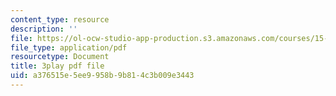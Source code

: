 ```yaml
---
content_type: resource
description: ''
file: https://ol-ocw-studio-app-production.s3.amazonaws.com/courses/15-071-the-analytics-edge-spring-2017/a376515e5ee9958b9b814c3b009e3443_8ryWylXv0WE.pdf
file_type: application/pdf
resourcetype: Document
title: 3play pdf file
uid: a376515e-5ee9-958b-9b81-4c3b009e3443
---
```

